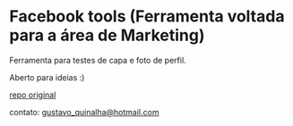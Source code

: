 # Facebook tools (Ferramenta voltada para a área de Marketing)

Ferramenta para testes de capa e foto de perfil.

Aberto para ideias :)

[repo original](https://github.com/gustavoquinalha/facebook-tools)

 contato: gustavo_quinalha@hotmail.com
 
